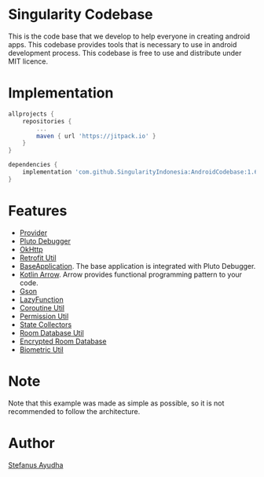 # Singularity Codebase
This is the code base that we develop to help everyone in creating android apps.
This codebase provides tools that is necessary to use in android development process.
This codebase is free to use and distribute under MIT licence.

# Implementation
```groovy
allprojects {
    repositories {
        ...
        maven { url 'https://jitpack.io' }
    }
}

dependencies {
    implementation 'com.github.SingularityIndonesia:AndroidCodebase:1.6.0'
}
```

# Features
- [Provider](docs/Provider.md)
- [Pluto Debugger](https://androidpluto.com/)
- [OkHttp](docs/OkHttp.md)
- [Retrofit Util](docs/Retrofit.md)
- [BaseApplication](codebase/src/main/java/com/singularity_code/codebase/util/BaseApplication.kt).
  The base application is integrated with Pluto Debugger.
- [Kotlin Arrow](https://arrow-kt.io/).
  Arrow provides functional programming pattern to your code.
- [Gson](https://github.com/google/gson)
- [LazyFunction](docs/LazyFunction.md)
- [Coroutine Util](docs/Coroutine.md)
- [Permission Util](docs/Permission.md)
- [State Collectors](docs/StateCollector.md)
- [Room Database Util](docs/Room.md)
- [Encrypted Room Database](docs/EncryptedRoom.md)
- [Biometric Util](docs/Biometric.md)

# Note
Note that this example was made as simple as possible, so it is not recommended to follow the architecture.

# Author
[Stefanus Ayudha](https://github.com/stefanusayudha)
